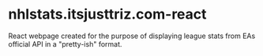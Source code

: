 # nhlstats.itsjusttriz.com-react
React webpage created for the purpose of displaying league stats from EAs official API in a "pretty-ish" format.
